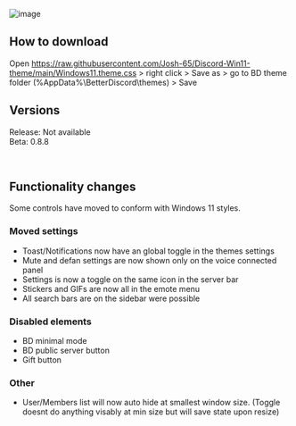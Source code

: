 ![image]()

## How to download
Open https://raw.githubusercontent.com/Josh-65/Discord-Win11-theme/main/Windows11.theme.css > right click > Save as > go to BD theme folder (%AppData%\BetterDiscord\themes) > Save


## Versions
Release: Not available <br>
Beta: 0.8.8

<br>

## Functionality changes
Some controls have moved to conform with Windows 11 styles.


### Moved settings
- Toast/Notifications now have an global toggle in the themes settings
- Mute and defan settings are now shown only on the voice connected panel
- Settings is now a toggle on the same icon in the server bar
- Stickers and GIFs are now all in the emote menu
- All search bars are on the sidebar were possible
<!-- -User controls like Status and name are now in the title bar next to windows controls -->


### Disabled elements
- BD minimal mode
- BD public server button
- Gift button


### Other
- User/Members list will now auto hide at smallest window size. (Toggle doesnt do anything visably at min size but will save state upon resize)